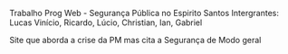 Trabalho Prog Web - Segurança Pública no Espirito Santos
Intergrantes: Lucas Vinício, Ricardo, Lúcio, Christian, Ian, Gabriel

Site que aborda a crise da PM mas cita a Segurança de Modo geral
